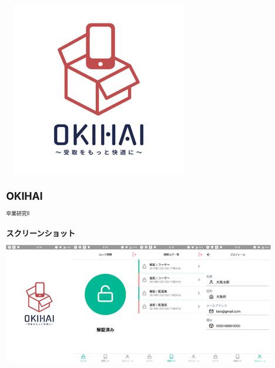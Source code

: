 <p align="center">
  <img width="464" height="462" src="https://raw.githubusercontent.com/takumi091111/okihai-android/master/assets/logo.png">
</p>

# OKIHAI

卒業研究Ⅱ

## スクリーンショット

<div style="display: flex; justify-content: space-between">
  <img width="180" height="320" src="https://raw.githubusercontent.com/takumi091111/okihai-android/master/screenshots/splash.png">
  <img width="180" height="320" src="https://raw.githubusercontent.com/takumi091111/okihai-android/master/screenshots/lock.png">
  <img width="180" height="320" src="https://raw.githubusercontent.com/takumi091111/okihai-android/master/screenshots/log.png">
  <img width="180" height="320" src="https://raw.githubusercontent.com/takumi091111/okihai-android/master/screenshots/profile.png">
</div>
